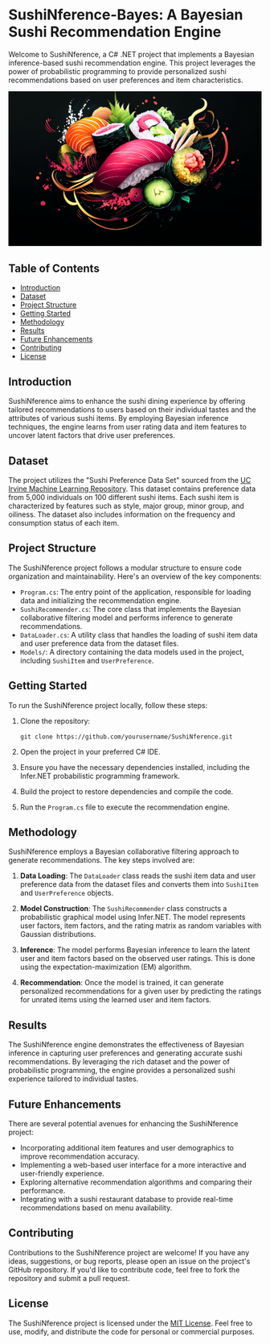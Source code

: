 # SushiNference-Bayes: A Bayesian Sushi Recommendation Engine

Welcome to SushiNference, a C# .NET project that implements a Bayesian inference-based sushi recommendation engine. This project leverages the power of probabilistic programming to provide personalized sushi recommendations based on user preferences and item characteristics.

![Sushi](docs/Sushi.png)

## Table of Contents
- [Introduction](#introduction)
- [Dataset](#dataset)
- [Project Structure](#project-structure)
- [Getting Started](#getting-started)
- [Methodology](#methodology)
- [Results](#results)
- [Future Enhancements](#future-enhancements)
- [Contributing](#contributing)
- [License](#license)

## Introduction
SushiNference aims to enhance the sushi dining experience by offering tailored recommendations to users based on their individual tastes and the attributes of various sushi items. By employing Bayesian inference techniques, the engine learns from user rating data and item features to uncover latent factors that drive user preferences.

## Dataset
The project utilizes the "Sushi Preference Data Set" sourced from the [UC Irvine Machine Learning Repository](https://archive.ics.uci.edu/ml/datasets/Sushi+Preference+Data+Set). This dataset contains preference data from 5,000 individuals on 100 different sushi items. Each sushi item is characterized by features such as style, major group, minor group, and oiliness. The dataset also includes information on the frequency and consumption status of each item.

## Project Structure
The SushiNference project follows a modular structure to ensure code organization and maintainability. Here's an overview of the key components:

- `Program.cs`: The entry point of the application, responsible for loading data and initializing the recommendation engine.
- `SushiRecommender.cs`: The core class that implements the Bayesian collaborative filtering model and performs inference to generate recommendations.
- `DataLoader.cs`: A utility class that handles the loading of sushi item data and user preference data from the dataset files.
- `Models/`: A directory containing the data models used in the project, including `SushiItem` and `UserPreference`.

## Getting Started
To run the SushiNference project locally, follow these steps:

1. Clone the repository:
   ```
   git clone https://github.com/yourusername/SushiNference.git
   ```

2. Open the project in your preferred C# IDE.

3. Ensure you have the necessary dependencies installed, including the Infer.NET probabilistic programming framework.

4. Build the project to restore dependencies and compile the code.

5. Run the `Program.cs` file to execute the recommendation engine.

## Methodology
SushiNference employs a Bayesian collaborative filtering approach to generate recommendations. The key steps involved are:

1. **Data Loading**: The `DataLoader` class reads the sushi item data and user preference data from the dataset files and converts them into `SushiItem` and `UserPreference` objects.

2. **Model Construction**: The `SushiRecommender` class constructs a probabilistic graphical model using Infer.NET. The model represents user factors, item factors, and the rating matrix as random variables with Gaussian distributions.

3. **Inference**: The model performs Bayesian inference to learn the latent user and item factors based on the observed user ratings. This is done using the expectation-maximization (EM) algorithm.

4. **Recommendation**: Once the model is trained, it can generate personalized recommendations for a given user by predicting the ratings for unrated items using the learned user and item factors.

## Results
The SushiNference engine demonstrates the effectiveness of Bayesian inference in capturing user preferences and generating accurate sushi recommendations. By leveraging the rich dataset and the power of probabilistic programming, the engine provides a personalized sushi experience tailored to individual tastes.

## Future Enhancements
There are several potential avenues for enhancing the SushiNference project:

- Incorporating additional item features and user demographics to improve recommendation accuracy.
- Implementing a web-based user interface for a more interactive and user-friendly experience.
- Exploring alternative recommendation algorithms and comparing their performance.
- Integrating with a sushi restaurant database to provide real-time recommendations based on menu availability.

## Contributing
Contributions to the SushiNference project are welcome! If you have any ideas, suggestions, or bug reports, please open an issue on the project's GitHub repository. If you'd like to contribute code, feel free to fork the repository and submit a pull request.

## License
The SushiNference project is licensed under the [MIT License](LICENSE). Feel free to use, modify, and distribute the code for personal or commercial purposes.

